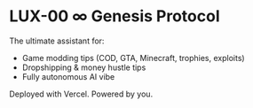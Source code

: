 # LUX-00 ∞ Genesis Protocol

The ultimate assistant for:
- Game modding tips (COD, GTA, Minecraft, trophies, exploits)
- Dropshipping & money hustle tips
- Fully autonomous AI vibe

Deployed with Vercel. Powered by you.
